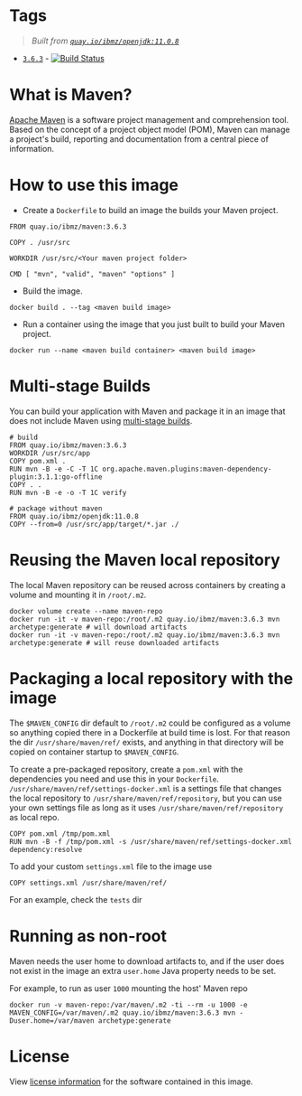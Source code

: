 # Tags
> _Built from [`quay.io/ibmz/openjdk:11.0.8`](https://quay.io/repository/ibmz/openjdk?tab=info)_
-	[`3.6.3`](https://github.com/lcarcaramo/docker-maven/blob/master/s390x/openjdk-11/Dockerfile) - [![Build Status](https://travis-ci.com/lcarcaramo/docker-maven.svg?branch=master)](https://travis-ci.com/lcarcaramo/docker-maven)


# What is Maven?

[Apache Maven](http://maven.apache.org) is a software project management and comprehension tool.
Based on the concept of a project object model (POM),
Maven can manage a project's build,
reporting and documentation from a central piece of information.


# How to use this image

* Create a `Dockerfile` to build an image the builds your Maven project.

```
FROM quay.io/ibmz/maven:3.6.3

COPY . /usr/src

WORKDIR /usr/src/<Your maven project folder>

CMD [ "mvn", "valid", "maven" "options" ]
```

* Build the image.

`docker build . --tag <maven build image>`

* Run a container using the image that you just built to build your Maven project.

`docker run --name <maven build container> <maven build image>`


# Multi-stage Builds

You can build your application with Maven and package it in an image that does not include Maven using [multi-stage builds](https://docs.docker.com/engine/userguide/eng-image/multistage-build/).

```
# build
FROM quay.io/ibmz/maven:3.6.3
WORKDIR /usr/src/app
COPY pom.xml .
RUN mvn -B -e -C -T 1C org.apache.maven.plugins:maven-dependency-plugin:3.1.1:go-offline
COPY . .
RUN mvn -B -e -o -T 1C verify

# package without maven
FROM quay.io/ibmz/openjdk:11.0.8
COPY --from=0 /usr/src/app/target/*.jar ./
```

# Reusing the Maven local repository

The local Maven repository can be reused across containers by creating a volume and mounting it in `/root/.m2`.

    docker volume create --name maven-repo
    docker run -it -v maven-repo:/root/.m2 quay.io/ibmz/maven:3.6.3 mvn archetype:generate # will download artifacts
    docker run -it -v maven-repo:/root/.m2 quay.io/ibmz/maven:3.6.3 mvn archetype:generate # will reuse downloaded artifacts


# Packaging a local repository with the image

The `$MAVEN_CONFIG` dir default to `/root/.m2` could be configured as a volume so anything copied there in a Dockerfile 
at build time is lost. For that reason the dir `/usr/share/maven/ref/` exists, and anything in that directory will be copied 
on container startup to `$MAVEN_CONFIG`.

To create a pre-packaged repository, create a `pom.xml` with the dependencies you need and use this in your `Dockerfile`.
`/usr/share/maven/ref/settings-docker.xml` is a settings file that 
changes the local repository to `/usr/share/maven/ref/repository`,
but you can use your own settings file as long as it uses `/usr/share/maven/ref/repository` 
as local repo.

    COPY pom.xml /tmp/pom.xml
    RUN mvn -B -f /tmp/pom.xml -s /usr/share/maven/ref/settings-docker.xml dependency:resolve

To add your custom `settings.xml` file to the image use

    COPY settings.xml /usr/share/maven/ref/

For an example, check the `tests` dir


# Running as non-root

Maven needs the user home to download artifacts to, and if the user does not exist in the image an extra
`user.home` Java property needs to be set.

For example, to run as user `1000` mounting the host' Maven repo

    docker run -v maven-repo:/var/maven/.m2 -ti --rm -u 1000 -e MAVEN_CONFIG=/var/maven/.m2 quay.io/ibmz/maven:3.6.3 mvn -Duser.home=/var/maven archetype:generate


# License

View [license information](https://www.apache.org/licenses/) for the software contained in this image.
